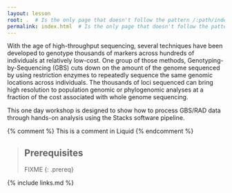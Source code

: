 ```yaml
---
layout: lesson
root: .  # Is the only page that doesn't follow the pattern /:path/index.html
permalink: index.html  # Is the only page that doesn't follow the pattern /:path/index.html
---
```


With the age of high-throughput sequencing, several techniques have been developed to genotype thousands of markers across hundreds of individuals at relatively low-cost. One group of those methods, Genotyping-by-Sequencing (GBS) cuts down on the amount of the genome sequenced by using restriction enzymes to repeatedly sequence the same genomic locations across individuals. The thousands of loci sequenced can bring high resolution to population genomic or phylogenomic analyses at a fraction of the cost associated with whole genome sequencing.

This one day workshop is designed to show how to process GBS/RAD data through hands-on analysis using the Stacks software pipeline.



<!-- this is an html comment -->

{% comment %} This is a comment in Liquid {% endcomment %}

> ## Prerequisites
>
> FIXME
{: .prereq}

{% include links.md %}
